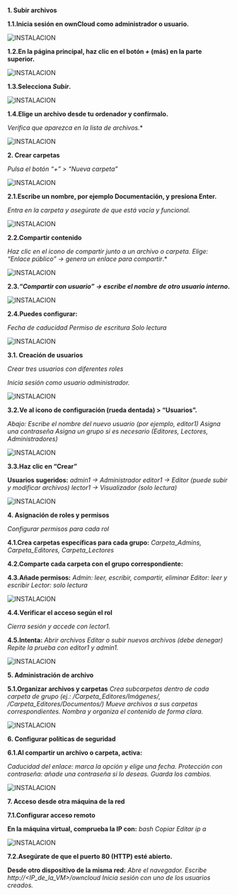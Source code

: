 **1. Subir archivos**

**1.1.Inicia sesión en ownCloud como administrador o usuario.**

![INSTALACION](FOTOS01.png)

**1.2.En la página principal, haz clic en el botón *+* (más) en la parte superior.**

![INSTALACION](FOTOS02.png)

**1.3.Selecciona *Subir*.**

![INSTALACION](FOTOS03.png)

**1.4.Elige un archivo desde tu ordenador y confírmalo.**

*Verifica que aparezca en la lista de archivos.**

![INSTALACION](FOTOS04.png)




**2. Crear carpetas**

*Pulsa el botón “+” > “Nueva carpeta”*

![INSTALACION](FOTOS05.png)

**2.1.Escribe un nombre, por ejemplo Documentación, y presiona Enter.**

*Entra en la carpeta y asegúrate de que está vacía y funcional.*

![INSTALACION](FOTOS06.png)

**2.2.Compartir contenido**

*Haz clic en el icono de compartir junto a un archivo o carpeta.*
*Elige:*
*“Enlace público” → genera un enlace para compartir*.*

![INSTALACION](FOTOS07.png)

**2.3.*“Compartir con usuario” → escribe el nombre de otro usuario interno*.**

![INSTALACION](FOTOS08.png)

**2.4.Puedes configurar:**

*Fecha de caducidad*
*Permiso de escritura*
*Solo lectura*

![INSTALACION](FOTOS09.png)


**3.1. Creación de usuarios**

*Crear tres usuarios con diferentes roles*

*Inicia sesión como usuario administrador.*

![INSTALACION](FOTOS10.png)

**3.2.Ve al icono de configuración (rueda dentada) > “Usuarios”.**

*Abajo:*
*Escribe el nombre del nuevo usuario (por ejemplo, editor1)*
*Asigna una contraseña*
*Asigna un grupo si es necesario (Editores, Lectores, Administradores)*

![INSTALACION](FOTOS11.png)

**3.3.Haz clic en “Crear”**

**Usuarios sugeridos:**
*admin1 → Administrador*
*editor1 → Editor (puede subir y modificar archivos)*
*lector1 → Visualizador (solo lectura)*

![INSTALACION](FOTOS12.png)

**4. Asignación de roles y permisos**

*Configurar permisos para cada rol*

**4.1.Crea carpetas específicas para cada grupo:**
*Carpeta_Admins, Carpeta_Editores, Carpeta_Lectores*

**4.2.Comparte cada carpeta con el grupo correspondiente:**

**4.3.Añade permisos:**
*Admin: leer, escribir, compartir, eliminar*
*Editor: leer y escribir*
*Lector: solo lectura*

![INSTALACION](FOTOS13.png)


**4.4.Verificar el acceso según el rol**

*Cierra sesión y accede con lector1.*

**4.5.Intenta:**
*Abrir archivos* 
*Editar o subir nuevos archivos (debe denegar)*
*Repite la prueba con editor1 y admin1.*

![INSTALACION](FOTOS14.png)

**5. Administración de archivo**

**5.1.Organizar archivos y carpetas**
*Crea subcarpetas dentro de cada carpeta de grupo (ej.: /Carpeta_Editores/Imágenes/, /Carpeta_Editores/Documentos/)*
*Mueve archivos a sus carpetas correspondientes.*
*Nombra y organiza el contenido de forma clara.*

![INSTALACION](FOTOS15.png)


**6. Configurar políticas de seguridad**

**6.1.Al compartir un archivo o carpeta, activa:**

*Caducidad del enlace: marca la opción y elige una fecha.*
*Protección con contraseña: añade una contraseña si lo deseas.*
*Guarda los cambios.*

![INSTALACION](FOTOS16.png)


**7. Acceso desde otra máquina de la red**
  
**7.1.Configurar acceso remoto**

**En la máquina virtual, comprueba la IP con:**
*bash*
*Copiar*
*Editar*
*ip a*

![INSTALACION](FOTOS17.png)

**7.2.Asegúrate de que el puerto 80 (HTTP) esté abierto.**

**Desde otro dispositivo de la misma red:**
*Abre el navegador.*
*Escribe http://<IP_de_la_VM>/owncloud*
*Inicia sesión con uno de los usuarios creados.*
